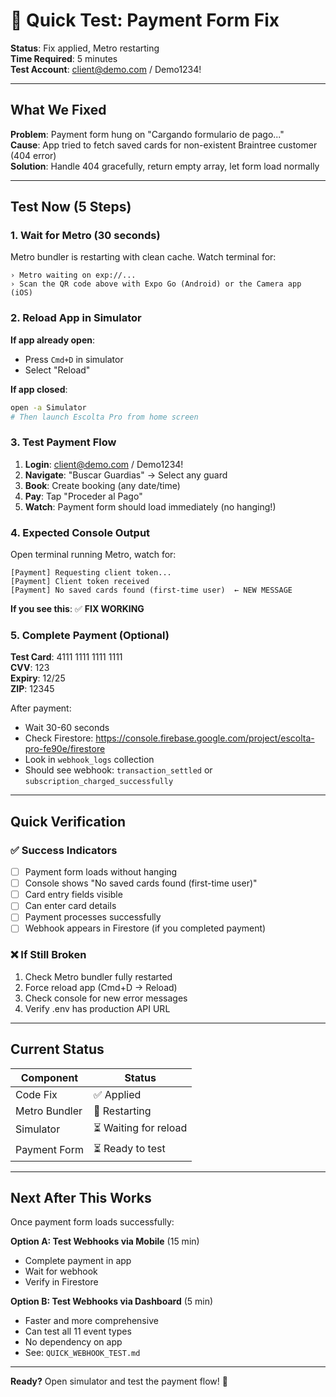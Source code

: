 # 🚀 Quick Test: Payment Form Fix

**Status**: Fix applied, Metro restarting  
**Time Required**: 5 minutes  
**Test Account**: client@demo.com / Demo1234!

---

## What We Fixed

**Problem**: Payment form hung on "Cargando formulario de pago..."  
**Cause**: App tried to fetch saved cards for non-existent Braintree customer (404 error)  
**Solution**: Handle 404 gracefully, return empty array, let form load normally

---

## Test Now (5 Steps)

### 1. Wait for Metro (30 seconds)

Metro bundler is restarting with clean cache. Watch terminal for:
```
› Metro waiting on exp://...
› Scan the QR code above with Expo Go (Android) or the Camera app (iOS)
```

### 2. Reload App in Simulator

**If app already open**:
- Press `Cmd+D` in simulator
- Select "Reload"

**If app closed**:
```bash
open -a Simulator
# Then launch Escolta Pro from home screen
```

### 3. Test Payment Flow

1. **Login**: client@demo.com / Demo1234!
2. **Navigate**: "Buscar Guardias" → Select any guard
3. **Book**: Create booking (any date/time)
4. **Pay**: Tap "Proceder al Pago"
5. **Watch**: Payment form should load immediately (no hanging!)

### 4. Expected Console Output

Open terminal running Metro, watch for:
```
[Payment] Requesting client token...
[Payment] Client token received
[Payment] No saved cards found (first-time user)  ← NEW MESSAGE
```

**If you see this**: ✅ **FIX WORKING**

### 5. Complete Payment (Optional)

**Test Card**: 4111 1111 1111 1111  
**CVV**: 123  
**Expiry**: 12/25  
**ZIP**: 12345

After payment:
- Wait 30-60 seconds
- Check Firestore: https://console.firebase.google.com/project/escolta-pro-fe90e/firestore
- Look in `webhook_logs` collection
- Should see webhook: `transaction_settled` or `subscription_charged_successfully`

---

## Quick Verification

### ✅ Success Indicators
- [ ] Payment form loads without hanging
- [ ] Console shows "No saved cards found (first-time user)"
- [ ] Card entry fields visible
- [ ] Can enter card details
- [ ] Payment processes successfully
- [ ] Webhook appears in Firestore (if you completed payment)

### ❌ If Still Broken
1. Check Metro bundler fully restarted
2. Force reload app (Cmd+D → Reload)
3. Check console for new error messages
4. Verify .env has production API URL

---

## Current Status

| Component | Status |
|-----------|--------|
| Code Fix | ✅ Applied |
| Metro Bundler | 🔄 Restarting |
| Simulator | ⏳ Waiting for reload |
| Payment Form | ⏳ Ready to test |

---

## Next After This Works

Once payment form loads successfully:

**Option A: Test Webhooks via Mobile** (15 min)
- Complete payment in app
- Wait for webhook
- Verify in Firestore

**Option B: Test Webhooks via Dashboard** (5 min)
- Faster and more comprehensive
- Can test all 11 event types
- No dependency on app
- See: `QUICK_WEBHOOK_TEST.md`

---

**Ready?** Open simulator and test the payment flow! 🎯
